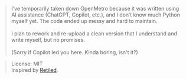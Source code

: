 > I’ve temporarily taken down OpenMetro because it was written using AI assistance (ChatGPT, Copilot, etc.), and I don’t know much Python myself yet. The code ended up messy and hard to maintain.<br>
> <br>
> I plan to rework and re-upload a clean version that I understand and write myself, but no promises.<br>
> <br>
> (Sorry if Copilot led you here. Kinda boring, isn't it?)

> License: MIT</br>
> Inspired by [Retiled](https://github.com/migbrunluz/Retiled-Win8.x).

